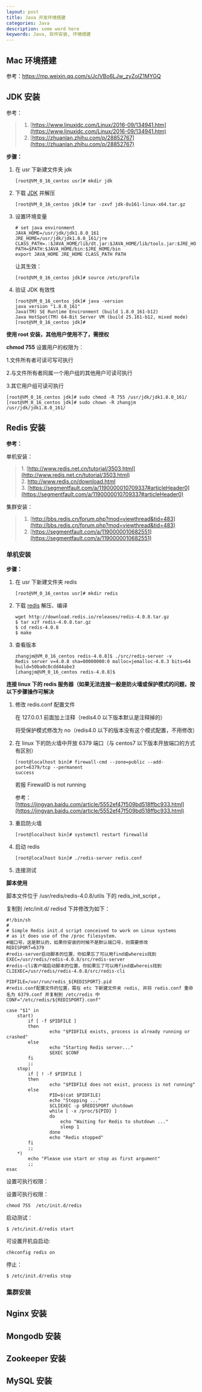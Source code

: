 ```yaml
---
layout: post
title: Java 开发环境搭建
categories: Java
description: some word here
keywords: Java, 软件安装, 环境搭建
---
```


## Mac 环境搭建

参考：https://mp.weixin.qq.com/s/JcIVBo6LJw_zyZolZ1MYGQ

## JDK 安装

参考：

> 1. [https://www.linuxidc.com/Linux/2016-09/134941.htm](https://www.linuxidc.com/Linux/2016-09/134941.htm)
> 2. [https://zhuanlan.zhihu.com/p/28852767](https://zhuanlan.zhihu.com/p/28852767)

**步骤：**

1. 在 usr 下新建文件夹 jdk

   ````shell
   [root@VM_0_16_centos usr]# mkdir jdk
   ````

2. 下载 [JDK](http://www.oracle.com/technetwork/java/javase/downloads/jdk8-downloads-2133151.html) 并解压

   ````shell
   [root@VM_0_16_centos jdk]# tar -zxvf jdk-8u161-linux-x64.tar.gz 
   ````

3. 设置环境变量

   ````shell
   # set java environment
   JAVA_HOME=/usr/jdk/jdk1.8.0_161
   JRE_HOME=/usr/jdk/jdk1.8.0_161/jre
   CLASS_PATH=.:$JAVA_HOME/lib/dt.jar:$JAVA_HOME/lib/tools.jar:$JRE_HOME/lib
   PATH=$PATH:$JAVA_HOME/bin:$JRE_HOME/bin
   export JAVA_HOME JRE_HOME CLASS_PATH PATH
   ````

   让其生效：

   ````shell
   [root@VM_0_16_centos jdk]# source /etc/profile
   ````

   

4. 验证 JDK 有效性

   ````shell
   [root@VM_0_16_centos jdk]# java -version
   java version "1.8.0_161"
   Java(TM) SE Runtime Environment (build 1.8.0_161-b12)
   Java HotSpot(TM) 64-Bit Server VM (build 25.161-b12, mixed mode)
   [root@VM_0_16_centos jdk]# 
   ````



**使用 root 安装，其他用户使用不了，需授权**

**chmod 755** 设置用户的权限为：

1.文件所有者可读可写可执行

2.与文件所有者同属一个用户组的其他用户可读可执行

3.其它用户组可读可执行

````shell
[root@VM_0_16_centos jdk]# sudo chmod -R 755 /usr/jdk/jdk1.8.0_161/
[root@VM_0_16_centos jdk]# sudo chown -R zhangjm /usr/jdk/jdk1.8.0_161/
````



## Redis 安装

**参考：**

单机安装：

> 1. [http://www.redis.net.cn/tutorial/3503.html](http://www.redis.net.cn/tutorial/3503.html)
> 2. http://www.redis.cn/download.html
> 3. [https://segmentfault.com/a/1190000010709337#articleHeader0](https://segmentfault.com/a/1190000010709337#articleHeader0)

集群安装：

> 1. [http://bbs.redis.cn/forum.php?mod=viewthread&tid=483](http://bbs.redis.cn/forum.php?mod=viewthread&tid=483)
> 2. [https://segmentfault.com/a/1190000010682551](https://segmentfault.com/a/1190000010682551)



### 单机安装

**步骤：**

1. 在 usr 下新建文件夹 redis

   ````shell
   [root@VM_0_16_centos usr]# mkdir redis
   ````

   

2. 下载 [redis](http://download.redis.io/releases/redis-4.0.8.tar.gz) 解压、编译

   ````shell
   wget http://download.redis.io/releases/redis-4.0.8.tar.gz
   $ tar xzf redis-4.0.8.tar.gz
   $ cd redis-4.0.8
   $ make
   ````

   

3. 查看版本

   ````shell
   zhangjm@VM_0_16_centos redis-4.0.8]$ ./src/redis-server -v
   Redis server v=4.0.8 sha=00000000:0 malloc=jemalloc-4.0.3 bits=64 build=50ba0c8cdd44abe3
   [zhangjm@VM_0_16_centos redis-4.0.8]$ 
   ````

   

**连接 linux 下的 redis 服务器（如果无法连接一般是防火墙或保护模式的问题，按以下步骤操作可解决**

1. 修改 redis.conf 配置文件

   在 127.0.0.1 前面加上注释（redis4.0 以下版本默认是注释掉的）

   将受保护模式修改为 no（redis4.0 以下的版本没有这个模式配置，不用修改）

   

2. 在 linux 下的防火墙中开放 6379 端口（与 centos7 以下版本开放端口的方式有区别）

   ````shell
   [root@localhost bin]# firewall-cmd --zone=public --add-port=6379/tcp --permanent  
   success  
   ````

   若报 FirewallD is not running 

   参考：[https://jingyan.baidu.com/article/5552ef47f509bd518ffbc933.html](https://jingyan.baidu.com/article/5552ef47f509bd518ffbc933.html)

   

3. 重启防火墙

   ````shell
   [root@localhost bin]# systemctl restart firewalld  
   ````

   

4. 启动 redis

   ````shell
   [root@localhost bin]# ./redis-server redis.conf  
   ````

   

5. 连接测试



**脚本使用**

脚本文件位于 /usr/redis/redis-4.0.8/utils 下的 redis_init_script 。

复制到 /etc/init.d/  redisd 下并修改为如下：

````shell
#!/bin/sh
#
# Simple Redis init.d script conceived to work on Linux systems
# as it does use of the /proc filesystem.
#端口号，这是默认的，如果你安装的时候不是默认端口号，则需要修改
REDISPORT=6379 
#redis-server启动脚本的位置，你如果忘了可以用find或whereis找到 
EXEC=/usr/redis/redis-4.0.8/src/redis-server
#redis-cli客户端启动脚本的位置，你如果忘了可以用find或whereis找到  
CLIEXEC=/usr/redis/redis-4.0.8/src/redis-cli

PIDFILE=/var/run/redis_${REDISPORT}.pid
#redis.conf配置文件的位置，需在 etc 下新建文件夹 redis, 并将 redis.conf 重命名为 6379.conf 并复制到 /etc/redis 中
CONF="/etc/redis/${REDISPORT}.conf"

case "$1" in
    start)
        if [ -f $PIDFILE ]
        then
                echo "$PIDFILE exists, process is already running or crashed"
        else
                echo "Starting Redis server..."
                $EXEC $CONF
        fi
        ;;
    stop)
        if [ ! -f $PIDFILE ]
        then
                echo "$PIDFILE does not exist, process is not running"
        else
                PID=$(cat $PIDFILE)
                echo "Stopping ..."
                $CLIEXEC -p $REDISPORT shutdown
                while [ -x /proc/${PID} ]
                do
                    echo "Waiting for Redis to shutdown ..."
                    sleep 1
                done
                echo "Redis stopped"
        fi
        ;;
    *)
        echo "Please use start or stop as first argument"
        ;;
esac

````

设置可执行权限：

设置可执行权限：

````shell
chmod 755  /etc/init.d/redis 
````



启动测试：

````shell
$ /etc/init.d/redis start
````

可设置开机自启动:

````shell
chkconfig redis on
````



停止：

````shell
$ /etc/init.d/redis stop
````





### 集群安装





## Nginx 安装



## Mongodb 安装



## Zookeeper 安装



## MySQL 安装

